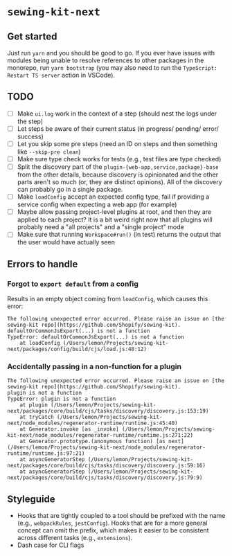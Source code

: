 # `sewing-kit-next`

## Get started

Just run `yarn` and you should be good to go. If you ever have issues with modules being unable to resolve references to other packages in the monorepo, run `yarn bootstrap` (you may also need to run the `TypeScript: Restart TS server` action in VSCode).

## TODO

- [ ] Make `ui.log` work in the context of a step (should nest the logs under the step)
- [ ] Let steps be aware of their current status (in progress/ pending/ error/ success)
- [ ] Let you skip some pre steps (need an ID on steps and then something like `--skip-pre clean`)
- [ ] Make sure type check works for tests (e.g., test files are type checked)
- [ ] Split the discovery part of the `plugin-{web-app,service,package}-base` from the other details, because discovery is opinionated and the other parts aren't so much (or, they are distinct opinions). All of the discovery can probably go in a single package.
- [ ] Make `loadConfig` accept an expected config type, fail if providing a service config when expecting a web app (for example)
- [ ] Maybe allow passing project-level plugins at root, and then they are applied to each project? It is a bit weird right now that all plugins will probably need a "all projects" and a "single project" mode
- [ ] Make sure that running `Workspace#run()` (in test) returns the output that the user would have actually seen

## Errors to handle

### Forgot to `export default` from a config

Results in an empty object coming from `loadConfig`, which causes this error:

```
The following unexpected error occurred. Please raise an issue on [the sewing-kit repo](https://github.com/Shopify/sewing-kit).
defaultOrCommonJsExport(...) is not a function
TypeError: defaultOrCommonJsExport(...) is not a function
    at loadConfig (/Users/lemon/Projects/sewing-kit-next/packages/config/build/cjs/load.js:48:12)
```

### Accidentally passing in a non-function for a plugin

```
The following unexpected error occurred. Please raise an issue on [the sewing-kit repo](https://github.com/Shopify/sewing-kit).
plugin is not a function
TypeError: plugin is not a function
    at plugin (/Users/lemon/Projects/sewing-kit-next/packages/core/build/cjs/tasks/discovery/discovery.js:153:19)
    at tryCatch (/Users/lemon/Projects/sewing-kit-next/node_modules/regenerator-runtime/runtime.js:45:40)
    at Generator.invoke [as _invoke] (/Users/lemon/Projects/sewing-kit-next/node_modules/regenerator-runtime/runtime.js:271:22)
    at Generator.prototype.(anonymous function) [as next] (/Users/lemon/Projects/sewing-kit-next/node_modules/regenerator-runtime/runtime.js:97:21)
    at asyncGeneratorStep (/Users/lemon/Projects/sewing-kit-next/packages/core/build/cjs/tasks/discovery/discovery.js:59:16)
    at asyncGeneratorStep (/Users/lemon/Projects/sewing-kit-next/packages/core/build/cjs/tasks/discovery/discovery.js:79:9)
```

## Styleguide

- Hooks that are tightly coupled to a tool should be prefixed with the name (e.g., `webpackRules`, `jestConfig`). Hooks that are for a more general concept can omit the prefix, which makes it easier to be consistent across different tasks (e.g., `extensions`).
- Dash case for CLI flags
